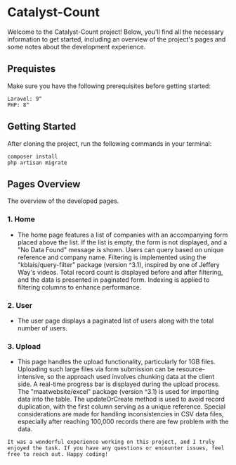 
# Catalyst-Count

Welcome to the Catalyst-Count project! Below, you'll find all the necessary information to get started, including an overview of the project's pages and some notes about the development experience.

## Prequistes 

Make sure you have the following prerequisites before getting started:
``` 
Laravel: 9^
PHP: 8^ 

```

## Getting Started
After cloning the project, run the following commands in your terminal:

```
composer install
php artisan migrate

```

## Pages Overview
The overview of the developed pages.

### 1. Home 
- The home page features a list of companies with an accompanying form placed above the list. If the list is empty, the form is not displayed, and a "No Data Found" message is shown. Users can query based on unique reference and company name. Filtering is implemented using the "kblais/query-filter" package (version ^3.1), inspired by one of Jeffery Way's videos. Total record count is displayed before and after filtering, and the data is presented in paginated form. Indexing is applied to filtering columns to enhance performance.

### 2. User
- The user page displays a paginated list of users along with the total number of users.


### 3. Upload
- This page handles the upload functionality, particularly for 1GB files. Uploading such large files via form submission can be resource-intensive, so the approach used involves chunking data at the client side. A real-time progress bar is displayed during the upload process. The "maatwebsite/excel" package (version ^3.1) is used for importing data into the table. The updateOrCreate method is used to avoid record duplication, with the first column serving as a unique reference. Special considerations are made for handling inconsistencies in CSV data files, especially after reaching 100,000 records there are few problem with the data.

```
It was a wonderful experience working on this project, and I truly enjoyed the task. If you have any questions or encounter issues, feel free to reach out. Happy coding!
```
